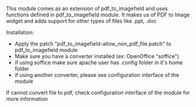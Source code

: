 This module comes as an extension of pdf_to_imagefield and uses functions defined in pdf_to_imagefield module.
It makes us of PDF to Image widget and adds support for other types of files like .ppt, .doc

Installation:
- Apply the patch "pdf_to_imagefield-allow_non_pdf_file.patch" to pdf_to_imagefield module
- Make sure you have a converter installed (ex: OpenOffice "soffice")
- if using soffice make sure apache user has .config folder in it's home folder
- if using another converter, please see configuration interface of the module

If cannot convert file to pdf, check configuration interface of the module for more information
